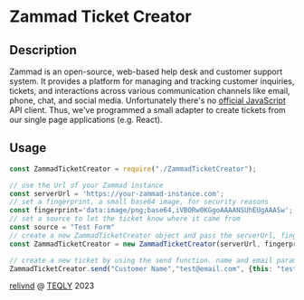 # Zammad Ticket Creator
## Description
Zammad is an open-source, web-based help desk and customer support system. It provides a platform for managing and tracking customer inquiries, tickets, and interactions across various communication channels like email, phone, chat, and social media.
Unfortunately there's no [official JavaScript](https://docs.zammad.org/en/latest/api/intro.html) API client. Thus, we've programmed a small adapter to create tickets from our single page applications (e.g. React).

## Usage
```javascript
const ZammadTicketCreator = require("./ZammadTicketCreator");

// use the Url of your Zammad instance
const serverUrl = 'https://your-zammad-instance.com';
// set a fingerprint, a small base64 image, for security reasons
const fingerprint='data:image/png;base64,iVBORw0KGgoAAAANSUhEUgAAASw';
// set a source to let the ticket know where it came from
const source = "Test Form"
// create a new ZammadTicketCreator object and pass the serverUrl, fingerprint and source
const ZammadTicketCreator = new ZammadTicketCreator(serverUrl, fingerprint, source)

// create a new ticket by using the send function. name and email parameter should match 
ZammadTicketCreator.send("Customer Name","test@email.com", {this: "test"})
```

[relivnd](mailto:tobias@teqly.ch) @ [TEQLY](https://teqly.ch/) 2023